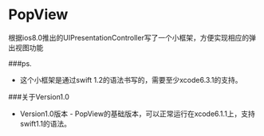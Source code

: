 # PopView
根据ios8.0推出的UIPresentationController写了一个小框架，方便实现相应的弹出视图功能

###ps.
  - 这个小框架是通过swift 1.2的语法书写的，需要至少xcode6.3.1的支持。

###关于Version1.0
  - Version1.0版本 - PopView的基础版本，可以正常运行在xcode6.1.1上，支持swift1.1的语法。
